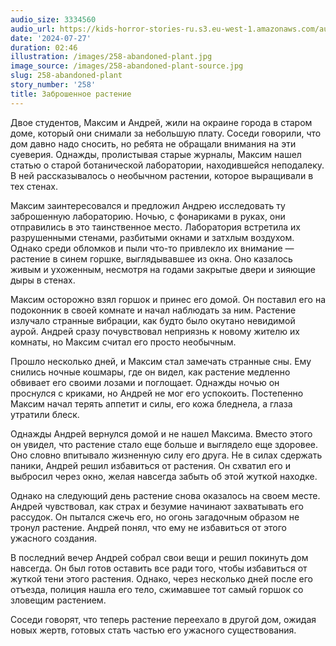 ```yaml
---
audio_size: 3334560
audio_url: https://kids-horror-stories-ru.s3.eu-west-1.amazonaws.com/audio/258-abandoned-plant.mp3
date: '2024-07-27'
duration: 02:46
illustration: /images/258-abandoned-plant.jpg
image_source: /images/258-abandoned-plant-source.jpg
slug: 258-abandoned-plant
story_number: '258'
title: Заброшенное растение
---
```


Двое студентов, Максим и Андрей, жили на окраине города в старом доме, который они снимали за небольшую плату. Соседи говорили, что дом давно надо сносить, но ребята не обращали внимания на эти суеверия. Однажды, пролистывая старые журналы, Максим нашел статью о старой ботанической лаборатории, находившейся неподалеку. В ней рассказывалось о необычном растении, которое выращивали в тех стенах.

Максим заинтересовался и предложил Андрею исследовать ту заброшенную лабораторию. Ночью, с фонариками в руках, они отправились в это таинственное место. Лаборатория встретила их разрушенными стенами, разбитыми окнами и затхлым воздухом. Однако среди обломков и пыли что-то привлекло их внимание — растение в синем горшке, выглядывавшее из окна. Оно казалось живым и ухоженным, несмотря на годами закрытые двери и зияющие дыры в стенах.

Максим осторожно взял горшок и принес его домой. Он поставил его на подоконник в своей комнате и начал наблюдать за ним. Растение излучало странные вибрации, как будто было окутано невидимой аурой. Андрей сразу почувствовал неприязнь к новому жителю их комнаты, но Максим считал его просто необычным.

Прошло несколько дней, и Максим стал замечать странные сны. Ему снились ночные кошмары, где он видел, как растение медленно обвивает его своими лозами и поглощает. Однажды ночью он проснулся с криками, но Андрей не мог его успокоить. Постепенно Максим начал терять аппетит и силы, его кожа бледнела, а глаза утратили блеск.

Однажды Андрей вернулся домой и не нашел Максима. Вместо этого он увидел, что растение стало еще больше и выглядело еще здоровее. Оно словно впитывало жизненную силу его друга. Не в силах сдержать паники, Андрей решил избавиться от растения. Он схватил его и выбросил через окно, желая навсегда забыть об этой жуткой находке.

Однако на следующий день растение снова оказалось на своем месте. Андрей чувствовал, как страх и безумие начинают захватывать его рассудок. Он пытался сжечь его, но огонь загадочным образом не тронул растение. Андрей понял, что ему не избавиться от этого ужасного создания.

В последний вечер Андрей собрал свои вещи и решил покинуть дом навсегда. Он был готов оставить все ради того, чтобы избавиться от жуткой тени этого растения. Однако, через несколько дней после его отъезда, полиция нашла его тело, сжимавшее тот самый горшок со зловещим растением.

Соседи говорят, что теперь растение переехало в другой дом, ожидая новых жертв, готовых стать частью его ужасного существования.